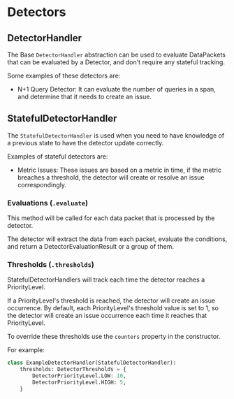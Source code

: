 # Detectors

## DetectorHandler

The Base `DetectorHandler` abstraction can be used to evaluate DataPackets that can be evaluated by a Detector, and don't require any stateful tracking.

Some examples of these detectors are:

- N+1 Query Detector: It can evaluate the number of queries in a span, and determine that it needs to create an issue.

## StatefulDetectorHandler

The `StatefulDetectorHandler` is used when you need to have knowledge of a previous state to have the detector update correctly.

Examples of stateful detectors are:

- Metric Issues: These issues are based on a metric in time, if the metric breaches a threshold, the detector will create or resolve an issue correspondingly.

### Evaluations (`.evaluate`)

This method will be called for each data packet that is processed by the detector.

The detector will extract the data from each packet, evaluate the conditions, and return a DetectorEvaluationResult or a group of them.

### Thresholds (`.thresholds`)

StatefulDetectorHandlers will track each time the detector reaches a PriorityLevel.

If a PriorityLevel's threshold is reached, the detector will create an issue occurrence. By default, each PriorityLevel's threshold value is set to 1, so the detector will create an issue occurrence each time it reaches that PriorityLevel.

To override these thresholds use the `counters` property in the constructor.

For example:

```python
class ExampleDetectorHandler(StatefulDetectorHandler):
    thresholds: DetectorThresholds = {
        DetectorPriorityLevel.LOW: 10,
        DetectorPriorityLevel.HIGH: 5,
    }
```
